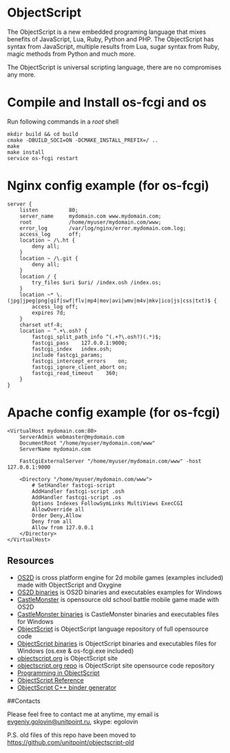 ObjectScript
============

The ObjectScript is a new embedded programing language that mixes benefits of JavaScript, Lua, Ruby, Python and PHP. 
The ObjectScript has syntax from JavaScript, multiple results from Lua, sugar syntax from Ruby, magic methods from Python and much more.

The ObjectScript is universal scripting language, there are no compromises any more.

Compile and Install __os-fcgi__ and __os__
=======

Run following commands in a *root* shell

	mkdir build && cd build
	cmake -DBUILD_SOCI=ON -DCMAKE_INSTALL_PREFIX=/ ..
	make
	make install
	service os-fcgi restart 

Nginx config example (for __os-fcgi__)
====================

	server {
		listen			80;
		server_name		mydomain.com www.mydomain.com;
		root			/home/myuser/mydomain.com/www;
		error_log		/var/log/nginx/error.mydomain.com.log;
		access_log		off;
		location ~ /\.ht {
			deny all;
		}
		location ~ /\.git {
			deny all;
		}
		location / {
			try_files $uri $uri/ /index.osh /index.os;
		}
		location ~* \.(jpg|jpeg|png|gif|swf|flv|mp4|mov|avi|wmv|m4v|mkv|ico|js|css|txt)$ {
			access_log off;
			expires 7d;
		}
		charset	utf-8;
		location ~ ^.+\.osh? {
			fastcgi_split_path_info	^(.+?\.osh?)(.*)$;
			fastcgi_pass	127.0.0.1:9000;
			fastcgi_index	index.osh;
			include fastcgi_params;
			fastcgi_intercept_errors	on;
			fastcgi_ignore_client_abort	on;
			fastcgi_read_timeout	360;
		}
	}

Apache config example (for __os-fcgi__)
=====================

	<VirtualHost mydomain.com:80>
		ServerAdmin webmaster@mydomain.com
		DocumentRoot "/home/myuser/mydomain.com/www"
		ServerName mydomain.com
		
		FastCgiExternalServer "/home/myuser/mydomain.com/www" -host 127.0.0.1:9000
		
		<Directory "/home/myuser/mydomain.com/www">
			# SetHandler fastcgi-script
			AddHandler fastcgi-script .osh
			AddHandler fastcgi-script .os
			Options Indexes FollowSymLinks MultiViews ExecCGI
			AllowOverride all
			Order Deny,Allow
			Deny from all
			Allow from 127.0.0.1
		</Directory>
	</VirtualHost> 	
	
## Resources

* [OS2D](https://github.com/unitpoint/os2d) is cross platform engine for 2d mobile games (examples included) made with ObjectScript and Oxygine
* [OS2D binaries](https://github.com/unitpoint/os2d) is OS2D binaries and executables examples for Windows
* [CastleMonster](https://github.com/unitpoint/CastleMonster) is opensource old school battle mobile game made with OS2D
* [CastleMonster binaries](https://github.com/unitpoint/CastleMonster-bin-win) is CastleMonster binaries and executables files for Windows
* [ObjectScript](https://github.com/unitpoint/objectscript) is ObjectScript language repository of full opensource code
* [ObjectScript binaries](https://github.com/unitpoint/objectscript-bin-win) is ObjectScript binaries and executables files for Windows (os.exe & os-fcgi.exe included)
* [objectscript.org](http://objectscript.org) is ObjectScript site
* [objectscript.org repo](https://github.com/unitpoint/objectscript.org) is ObjectScript site opensource code repository
* [Programming in ObjectScript](https://github.com/unitpoint/objectscript/wiki/Programming-in-ObjectScript)
* [ObjectScript Reference](https://github.com/unitpoint/objectscript/wiki/ObjectScript-Reference)
* [ObjectScript C++ binder generator](https://github.com/unitpoint/objectscript/blob/master/src/os-binder-generator.os)

##Contacts

Please feel free to contact me at anytime, my email is evgeniy.golovin@unitpoint.ru, skype: egolovin

P.S. old files of this repo have been moved to https://github.com/unitpoint/objectscript-old

